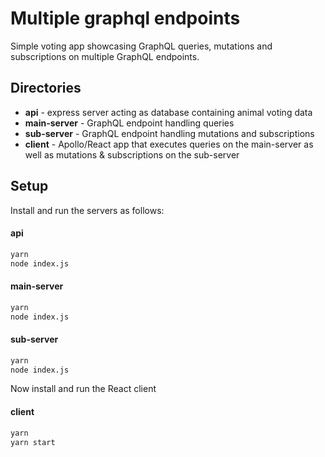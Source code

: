 # Multiple graphql endpoints

Simple voting app showcasing GraphQL queries, mutations and subscriptions on multiple GraphQL endpoints.

## Directories

- **api** - express server acting as database containing animal voting data
- **main-server** - GraphQL endpoint handling queries
- **sub-server** - GraphQL endpoint handling mutations and subscriptions
- **client** - Apollo/React app that executes queries on the main-server as well as mutations & subscriptions on the sub-server

## Setup

Install and run the servers as follows:

#### api

```bash
yarn
node index.js
```

#### main-server

```bash
yarn
node index.js
```

#### sub-server

```bash
yarn
node index.js
```

Now install and run the React client

#### client

```bash
yarn
yarn start
```
